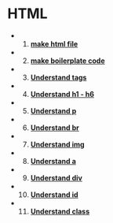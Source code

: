 # HTML


- 1.  [**make html file**]()

- 2.  [**make boilerplate code**]()

- 3.  [**Understand tags**]()

- 4.  [**Understand h1 - h6**]()

- 5.  [**Understand p**]()

- 6.  [**Understand br**]()

- 7.  [**Understand img**]()

- 8.  [**Understand a**]()

- 9.  [**Understand div**]()

- 10. [**Understand id**]()

- 11. [**Understand class**]()
